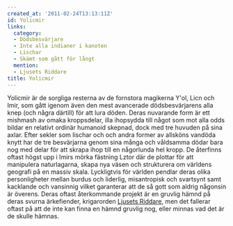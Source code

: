 ```yaml
---
created_at: '2011-02-24T13:13:11Z'
id: Yolicmir
links:
  category:
  - Dödsbesvärjare
  - Inte alla indianer i kanoten
  - Lischar
  - Skämt som gått för långt
  mention:
  - Ljusets Riddare
title: Yolicmir
---
```


Yolicmir är de sorgliga resterna av de fornstora magikerna Y'ol, Licn och Imir, som gått igenom även
den mest avancerade dödsbesvärjarens alla knep (och några därtill) för att lura döden. Deras
nuvarande form är ett mishmash av omaka kroppsdelar, illa ihopsydda till något som mot alla odds
bildar en relativt ordinär humanoid skepnad, dock med tre huvuden på sina axlar. Efter sekler som
lischar och och andra former av allsköns vandöda knytt har de tre besvärjarna genom sina många och
våldsamma dödar bara nog med delar för att skrapa ihop till en någorlunda hel kropp. De återfinns
oftast högst upp i Imirs mörka fästning Lztor där de plottar för att manipulera naturlagarna, skapa
nya väsen och strukturera om världens geografi på en massiv skala. Lyckligtvis för världen pendlar
deras olika personligheter mellan burdus och liderlig, misantropisk och svartsynt samt kacklande och
vansinnig vilket garanterar att de så gott som aldrig någonsin är överens. Deras oftast återkommande
projekt är en gruvlig hämnd på deras svurna ärkefiender, krigarorden [Ljusets Riddare], men det
fallerar oftast på att de inte kan finna en hämnd gruvlig nog, eller minnas vad det är de skulle
hämnas.

  [Ljusets Riddare]: Ljusets_Riddare